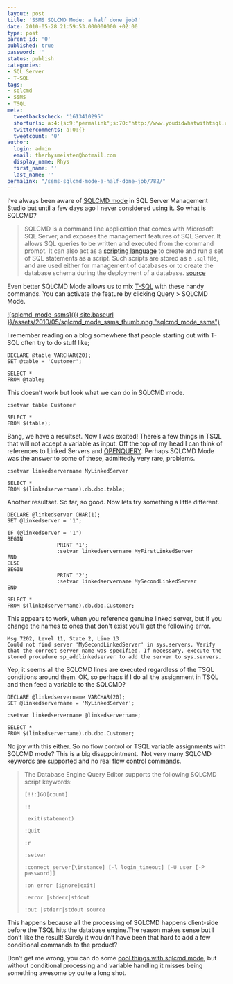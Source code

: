 ```yaml
---
layout: post
title: 'SSMS SQLCMD Mode: a half done job?'
date: 2010-05-28 21:59:53.000000000 +02:00
type: post
parent_id: '0'
published: true
password: ''
status: publish
categories:
- SQL Server
- T-SQL
tags:
- sqlcmd
- SSMS
- TSQL
meta:
  tweetbackscheck: '1613410295'
  shorturls: a:4:{s:9:"permalink";s:70:"http://www.youdidwhatwithtsql.com/ssms-sqlcmd-mode-a-half-done-job/782";s:7:"tinyurl";s:26:"http://tinyurl.com/3xpznvk";s:4:"isgd";s:18:"http://is.gd/ctwdW";s:5:"bitly";s:20:"http://bit.ly/aflzTp";}
  twittercomments: a:0:{}
  tweetcount: '0'
author:
  login: admin
  email: therhysmeister@hotmail.com
  display_name: Rhys
  first_name: ''
  last_name: ''
permalink: "/ssms-sqlcmd-mode-a-half-done-job/782/"
---
```

I’ve always been aware of [SQLCMD mode](http://msdn.microsoft.com/en-us/library/ms174187.aspx) in SQL Server Management Studio but until a few days ago I never considered using it. So what is SQLCMD?

> SQLCMD is a command line application that comes with Microsoft SQL Server, and exposes the management features of SQL Server. It allows SQL queries to be written and executed from the command prompt. It can also act as a [scripting language](http://en.wikipedia.org/wiki/Scripting_language) to create and run a set of SQL statements as a script. Such scripts are stored as a `.sql` file, and are used either for management of databases or to create the database schema during the deployment of a database. [source](http://en.wikipedia.org/wiki/Microsoft_SQL_Server#SQLCMD)

Even better SQLCMD Mode allows us to mix [T-SQL](http://msdn.microsoft.com/en-us/library/ms189826(SQL.90).aspx) with these handy commands. You can activate the feature by clicking Query \> SQLCMD Mode.

[![sqlcmd_mode_ssms]({{ site.baseurl }}/assets/2010/05/sqlcmd_mode_ssms_thumb.png "sqlcmd\_mode\_ssms")](http://www.youdidwhatwithtsql.com/wp-content/uploads/2010/05/sqlcmd_mode_ssms.png)

I remember reading on a blog somewhere that people starting out with T-SQL often try to do stuff like;

```
DECLARE @table VARCHAR(20);
SET @table = 'Customer';

SELECT *
FROM @table;
```

This doesn’t work but look what we can do in SQLCMD mode.

```
:setvar table Customer

SELECT *
FROM $(table);
```

Bang, we have a resultset. Now I was excited! There’s a few things in TSQL that will not accept a variable as input. Off the top of my head I can think of references to Linked Servers and [OPENQUERY](http://technet.microsoft.com/en-us/library/ms188427.aspx). Perhaps SQLCMD Mode was the answer to some of these, admittedly very rare, problems.

```
:setvar linkedservername MyLinkedServer

SELECT *
FROM $(linkedservername).db.dbo.table;
```

Another resultset. So far, so good. Now lets try something a little different.

```
DECLARE @linkedserver CHAR(1);
SET @linkedserver = '1';

IF (@linkedserver = '1')
BEGIN
                PRINT '1';
                :setvar linkedservername MyFirstLinkedServer
END
ELSE
BEGIN
                PRINT '2';
                :setvar linkedservername MySecondLinkedServer
END

SELECT *
FROM $(linkedservername).db.dbo.Customer;
```

This appears to work, when you reference genuine linked server, but if you change the names to ones that don't exist you'll get the following error.

```
Msg 7202, Level 11, State 2, Line 13
Could not find server 'MySecondLinkedServer' in sys.servers. Verify that the correct server name was specified. If necessary, execute the stored procedure sp_addlinkedserver to add the server to sys.servers.
```

Yep, it seems all the SQLCMD lines are executed regardless of the TSQL conditions around them. OK, so perhaps if I do all the assignment in TSQL and then feed a variable to the SQLCMD?

```
DECLARE @linkedservername VARCHAR(20);
SET @linkedservername = 'MyLinkedServer';

:setvar linkedservername @linkedservername;

SELECT *
FROM $(linkedservername).db.dbo.Customer;
```

No joy with this either. So no flow control or TSQL variable assignments with SQLCMD mode? This is a big disappointment.&nbsp; Not very many SQLCMD keywords are supported and no real flow control commands.

> The Database Engine Query Editor supports the following SQLCMD script keywords:
> 
> `[!!:]GO[count]`
> 
> `!! `
> 
> `:exit(statement)`
> 
> `:Quit`
> 
> `:r `
> 
> `:setvar `
> 
> `:connect server[\instance] [-l login_timeout] [-U user [-P password]]`
> 
> `:on error [ignore|exit]`
> 
> `:error |stderr|stdout`
> 
> `:out |stderr|stdout source`

This happens because all the processing of SQLCMD happens client-side before the TSQL hits the database engine.The reason makes sense but I don’t like the result! Surely it wouldn’t have been that hard to add a few conditional commands to the product?

Don’t get me wrong, you can do some [cool things with sqlcmd mode](http://www.simple-talk.com/sql/sql-tools/the-sqlcmd-workbench/), but without conditional processing and variable handling it misses being something awesome by quite a long shot.

